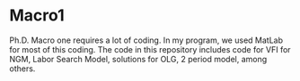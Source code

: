 # Macro1
Ph.D. Macro one requires a lot of coding. In my program, we used MatLab for most of this coding. The code in this repository includes code for VFI for NGM, Labor Search Model, solutions for OLG, 2 period model, among others. 
